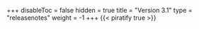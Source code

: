 +++
disableToc = false
hidden = true
title = "Version 3.1"
type = "releasenotes"
weight = -1
+++
{{< piratify true >}}
